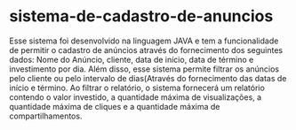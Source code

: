 # sistema-de-cadastro-de-anuncios
Esse sistema foi desenvolvido na linguagem JAVA e tem a funcionalidade de permitir o cadastro de anúncios através do fornecimento dos seguintes dados: Nome do Anúncio, cliente, data de início, data de término e investimento por dia. Além disso, esse sistema permite filtrar os anúncios pelo cliente ou pelo intervalo de dias(Através do fornecimento das datas de início e término. Ao filtrar o relatório, o sistema fornecerá um relatório contendo o valor investido, a quantidade máxima de visualizações, a quantidade máxima de cliques e a quantidade máxima de compartilhamentos.
